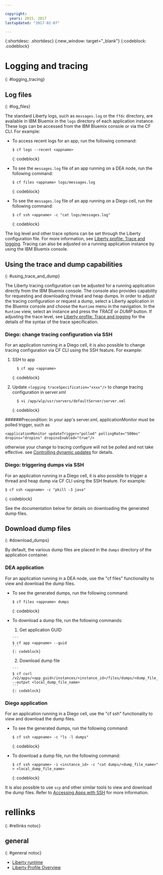 ```yaml
---

copyright:
  years: 2015, 2017
lastupdated: "2017-02-07"

---
```


{:shortdesc: .shortdesc}
{:new_window: target="_blank"}
{:codeblock: .codeblock}

# Logging and tracing
{: #logging_tracing}

## Log files
{: #log_files}

The standard Liberty logs, such as `messages.log` or the `ffdc` directory, are available in IBM Bluemix in the `logs` directory of each application instance. These logs can be accessed from the IBM Bluemix console or via the CF CLI. For example:

* To access recent logs for an app, run the following command:

  ```
  $ cf logs --recent <appname>
  ```
  {: codeblock}

* To see the `messages.log` file of an app running on a DEA node, run the following command:

  ```
  $ cf files <appname> logs/messages.log
  ```
  {: codeblock}

* To see the `messages.log` file of an app running on a Diego cell, run the following command:

  ```
  $ cf ssh <appname> -c "cat logs/messages.log"
  ```
  {: codeblock}

The log level and other trace options can be set through the Liberty configuration file. For more information, see [Liberty profile: Trace and logging](http://www.ibm.com/support/knowledgecenter/SSEQTP_liberty/com.ibm.websphere.wlp.doc/ae/rwlp_logging.html). Tracing can also be adjusted on a running application instance by using the IBM Bluemix console.

## Using the trace and dump capabilities
{: #using_trace_and_dump}

The Liberty tracing configuration can be adjusted for a running application directly from the IBM Bluemix console. The console also provides capability for requesting and downloading thread and heap dumps. In order to adjust the tracing configuration or request a dump, select a Liberty application in the Bluemix console and choose the `Runtime` menu in the navigation. In the `Runtime` view, select an instance and press the *TRACE* or *DUMP* button. If adjusting the trace level, see [Liberty profile: Trace and logging](http://www.ibm.com/support/knowledgecenter/SSEQTP_liberty/com.ibm.websphere.wlp.doc/ae/rwlp_logging.html) for the details of the syntax of the trace specification.

### Diego: change tracing configuration via SSH

For an application running in a Diego cell, it is also possible to change tracing configuration via CF CLI using the SSH feature. For example:
   
1. SSH to app 
    
    ```
      $ cf app <appname> 
    ```
    {: codeblock}

2. Update ```<logging traceSpecification="xxxx"/>``` to change tracing configuration in server.xml
       
    ```
      $ vi /app/wlp/usr/servers/defaultServer/server.xml 
    ```
    {: codeblock}


######Precondition:
In your app's server.xml, applicationMonitor must be polled trigger, such as 
```
<applicationMonitor updateTrigger="polled" pollingRate="500ms" dropins="dropins" dropinsEnabled="true"/>
```
otherwise your change to tracing configure will not be polled and not take effective. see [Controlling dynamic updates](https://www.ibm.com/support/knowledgecenter/en/SSEQTP_8.5.5/com.ibm.websphere.wlp.doc/ae/twlp_setup_dyn_upd.html) for details.    

### Diego: triggering dumps via SSH

For an application running in a Diego cell, it is also possible to trigger a thread and heap dump via CF CLI using the SSH feature. For example:

```
$ cf ssh <appname> -c "pkill -3 java"
```
{: codeblock}

See the documentation below for details on downloading the generated dump files.

## Download dump files
{: #download_dumps}

By default, the various dump files are placed in the `dumps` directory of the application container.

### DEA application

For an application running in a DEA node, use the "cf files" functionality to view and download the dump files.

* To see the generated dumps, run the following command:

  ```
  $ cf files <appname> dumps
  ```
  {: codeblock}

* To download a dump file, run the following commands:
  
    1. Get application GUID

      ```
      $ cf app <appname> --guid
      ```
      {: codeblock}

    2. Download dump file

      ```
      $ cf curl /v2/apps/<app_guid>/instances/<instance_id>/files/dumps/<dump_file_name> --output <local_dump_file_name>
      ```
      {: codeblock}

### Diego application

For an application running in a Diego cell, use the "cf ssh" functionality to view and download the dump files.

* To see the generated dumps, run the following command:

  ```
  $ cf ssh <appname> -c "ls -l dumps"
  ```
  {: codeblock}

* To download a dump file, run the following command:

  ```
  $ cf ssh <appname> -i <instance_id> -c "cat dumps/<dump_file_name>" > <local_dump_file_name>
  ```
  {: codeblock}

It is also possible to use `scp` and other similar tools to view and download the dump files. Refer to [Accessing Apps with SSH](https://docs.cloudfoundry.org/devguide/deploy-apps/ssh-apps.html) for more information.

# rellinks
{: #rellinks notoc}
## general
{: #general notoc}
* [Liberty runtime](index.html)
* [Liberty Profile Overview](http://www-01.ibm.com/support/knowledgecenter/SSAW57_8.5.5/com.ibm.websphere.wlp.nd.doc/ae/cwlp_about.html)


